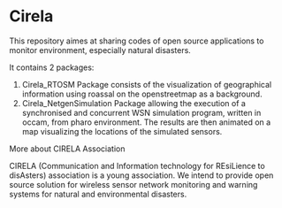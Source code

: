 Cirela
======

This repository aimes at sharing codes of open source applications to monitor environment, especially natural disasters.

It contains 2 packages:

1. Cirela_RTOSM Package consists of the visualization of geographical information using roassal on the openstreetmap as a background.
2. Cirela_NetgenSimulation Package allowing the execution of a synchronised and concurrent WSN simulation program, written in occam, from pharo environment. The results are then animated on a map visualizing the locations of the simulated sensors.

More about CIRELA Association

CIRELA (Communication and Information technology for REsiLience to disAsters) association is a young association. We intend to provide open source solution for wireless sensor network monitoring and warning systems for natural and environmental disasters.

